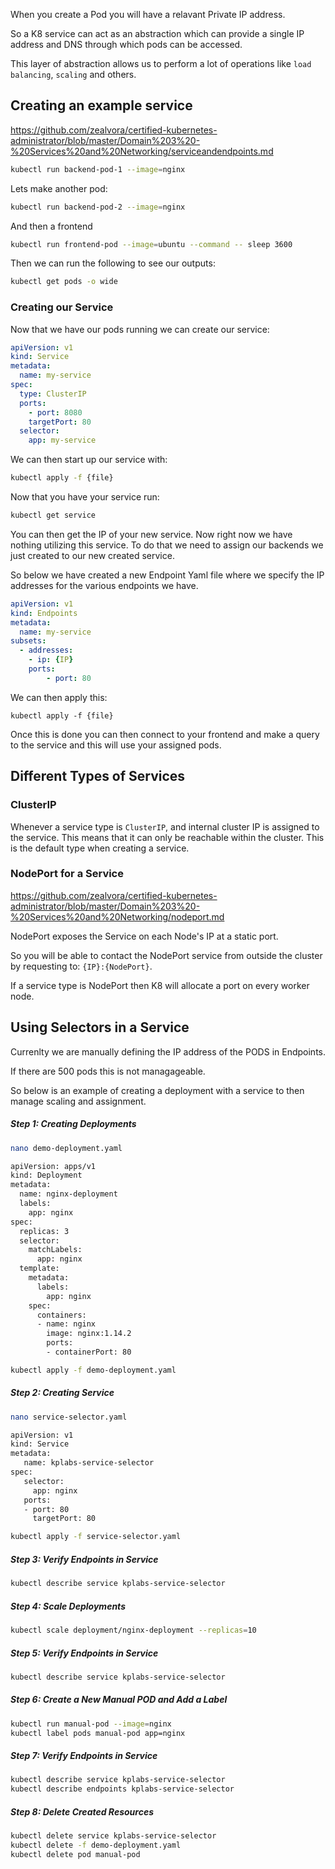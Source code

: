 When you create a Pod you will have a relavant Private IP address. 

So a K8 service can act as an abstraction which can provide a single IP address and DNS through which pods can be accessed.

This layer of abstraction allows us to perform a lot of operations like `load balancing`, `scaling` and others.

## Creating an example service

https://github.com/zealvora/certified-kubernetes-administrator/blob/master/Domain%203%20-%20Services%20and%20Networking/serviceandendpoints.md

```sh
kubectl run backend-pod-1 --image=nginx
```

Lets make another pod:

```sh
kubectl run backend-pod-2 --image=nginx
```

And then a frontend

```sh
kubectl run frontend-pod --image=ubuntu --command -- sleep 3600
```

Then we can run the following to see our outputs:

```sh
kubectl get pods -o wide
```

### Creating our Service

Now that we have our pods running we can create our service:

```yaml
apiVersion: v1
kind: Service
metadata:
  name: my-service
spec:
  type: ClusterIP
  ports:
    - port: 8080
    targetPort: 80
  selector:
    app: my-service
```

We can then start up our service with:

```sh
kubectl apply -f {file}
```

Now that you  have your service run:

```sh
kubectl get service
```

You can then get the IP of your new service. Now right now we have nothing utilizing this service. To do that we need to assign our backends we just created to our new created service.

So below we have created a new Endpoint Yaml file where we specify the IP addresses for the various endpoints we have.

```yaml
apiVersion: v1
kind: Endpoints
metadata:
  name: my-service
subsets:
  - addresses:
    - ip: {IP}
    ports:
	    - port: 80
```

We can then apply this:

```
kubectl apply -f {file}
```

Once this is done you can then connect to your frontend and make a query to the service and this will use your assigned pods.

## Different Types of Services

### ClusterIP
Whenever a service type is `ClusterIP`, and internal cluster IP is assigned to the service.
This means that it can only be reachable within the cluster. This is the default type when creating a service.


### NodePort for a Service

https://github.com/zealvora/certified-kubernetes-administrator/blob/master/Domain%203%20-%20Services%20and%20Networking/nodeport.md

NodePort exposes the Service on each Node's IP at a static port.

So you will be able to contact the NodePort service from outside the cluster by requesting to: `{IP}:{NodePort}`.

If a service type is NodePort then K8 will allocate a port on every worker node.


## Using Selectors in a Service

Currenlty we are manually defining the IP address of the PODS in Endpoints.

If there are 500 pods this is not managageable. 

So below is an example of creating a deployment with a service to then manage scaling and assignment.
  
##### Step 1: Creating Deployments
```sh
nano demo-deployment.yaml
```
```sh
apiVersion: apps/v1
kind: Deployment
metadata:
  name: nginx-deployment
  labels:
    app: nginx
spec:
  replicas: 3
  selector:
    matchLabels:
      app: nginx
  template:
    metadata:
      labels:
        app: nginx
    spec:
      containers:
      - name: nginx
        image: nginx:1.14.2
        ports:
        - containerPort: 80
```
```sh
kubectl apply -f demo-deployment.yaml
```

##### Step 2: Creating Service
```sh
nano service-selector.yaml
```
```sh
apiVersion: v1
kind: Service
metadata:
   name: kplabs-service-selector
spec:
   selector:
     app: nginx
   ports:
   - port: 80
     targetPort: 80
```
```sh
kubectl apply -f service-selector.yaml
```

##### Step 3: Verify Endpoints in Service
```sh
kubectl describe service kplabs-service-selector
```

##### Step 4: Scale Deployments
```sh
kubectl scale deployment/nginx-deployment --replicas=10
```

##### Step 5: Verify Endpoints in Service
```sh
kubectl describe service kplabs-service-selector
```

##### Step 6: Create a New Manual POD and Add a Label
```sh
kubectl run manual-pod --image=nginx
kubectl label pods manual-pod app=nginx
```

##### Step 7: Verify Endpoints in Service
```sh
kubectl describe service kplabs-service-selector
kubectl describe endpoints kplabs-service-selector
```

##### Step 8: Delete Created Resources
```sh
kubectl delete service kplabs-service-selector
kubectl delete -f demo-deployment.yaml
kubectl delete pod manual-pod
```


